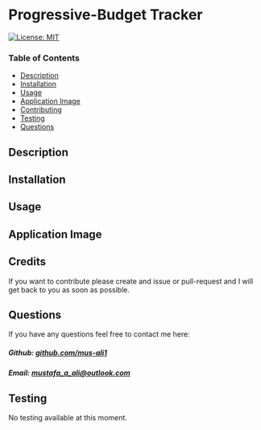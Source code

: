 # Progressive-Budget Tracker




[![License: MIT](https://img.shields.io/badge/License-MIT-yellow.svg)](https://opensource.org/licenses/MIT)

### Table of Contents

- [Description](#description)
- [Installation](#installation)
- [Usage](#usage)
- [Application Image](#application-image)
- [Contributing](#contributing)
- [Testing](#testing)
- [Questions](#questions)



## Description


## Installation




## Usage



## Application Image 

 




## Credits

If you want to contribute please create and issue or pull-request and I will get back to you as soon as possible.

## Questions

If you have any questions feel free to contact me here:

 ##### Github: [github.com/mus-ali1](https://github.com/mus-ali1)
 

 ##### Email: [mustafa_a_ali@outlook.com](mailto:mustafa_a_ali@outlook.com?subject=[GitHub])

## Testing

No testing available at this moment.